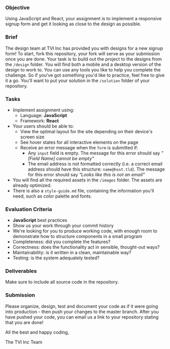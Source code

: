 ### Objective

Using JavaScript and React, your assignment is to implement a responsive signup form and get it looking as close to the design as possible.

### Brief

The design team at TVI Inc has provided you with designs for a new signup form! To start, fork this repository, your fork will serve as your submission once you are done. Your task is to build out the project to the designs from the `/design` folder. You will find both a mobile and a desktop version of the design to work to. You can use any tools you like to help you complete the challenge. So if you've got something you'd like to practice, feel free to give it a go. You'll want to put your solution in the `/solution` folder of your repository.

### Tasks

- Implement assignment using:
  - Language: **JavaScript**
  - Framework: **React**
- Your users should be able to:
  - View the optimal layout for the site depending on their device's screen size
  - See hover states for all interactive elements on the page
  - Receive an error message when the `form` is submitted if:
    - Any `input` field is empty. The message for this error should say _"[Field Name] cannot be empty"_
    - The email address is not formatted correctly (i.e. a correct email address should have this structure: `name@host.tld`). The message for this error should say _"Looks like this is not an email"_
- You will find all the required assets in the `/images` folder. The assets are already optimized.
- There is also a `style-guide.md` file, containing the information you'll need, such as color palette and fonts.

### Evaluation Criteria

- **JavaScript** best practices
- Show us your work through your commit history
- We're looking for you to produce working code, with enough room to demonstrate how to structure components in a small program
- Completeness: did you complete the features?
- Correctness: does the functionality act in sensible, thought-out ways?
- Maintainability: is it written in a clean, maintainable way?
- Testing: is the system adequately tested?

### Deliverables

Make sure to include all source code in the repository.

### Submission

Please organize, design, test and document your code as if it were going into production - then push your changes to the master branch. After you have pushed your code, you can email us a link to your repository stating that you are done!

All the best and happy coding,

The TVI Inc Team
